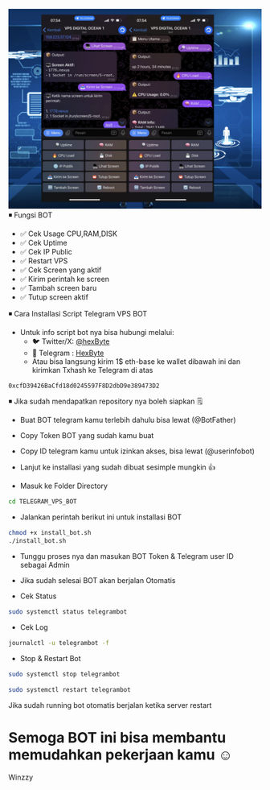 ![Alt Text](./assets/image.png)
◾ Fungsi BOT 
- ✅ Cek Usage CPU,RAM,DISK
- ✅ Cek Uptime
- ✅ Cek IP Public
- ✅ Restart VPS
- ✅ Cek Screen yang aktif
- ✅ Kirim perintah ke screen
- ✅ Tambah screen baru
- ✅ Tutup screen aktif

◾ Cara Installasi Script Telegram VPS BOT
* Untuk info script bot nya bisa hubungi melalui:
   * 🐦 Twitter/X: [@hexByte](https://x.com/fruitchest8474)
   * 📱 Telegram : [HexByte](https://t.me/topengdigital)
   * Atau bisa langsung kirim 1$ eth-base ke wallet dibawah ini dan kirimkan Txhash ke Telegram di atas 
```
0xcfD39426BaCfd18d0245597F8D2dbD9e389473D2
```

◾ Jika sudah mendapatkan repository nya boleh siapkan 🗒
  * Buat BOT telegram kamu terlebih dahulu bisa lewat (@BotFather)
  * Copy Token BOT yang sudah kamu buat
  * Copy ID telegram kamu untuk izinkan akses, bisa lewat (@userinfobot)
  * Lanjut ke installasi yang sudah dibuat sesimple mungkin 👍


 * Masuk ke Folder Directory
```bash
cd TELEGRAM_VPS_BOT
```
 * Jalankan perintah berikut ini untuk installasi BOT
```bash
chmod +x install_bot.sh
./install_bot.sh
```
 * Tunggu proses nya dan masukan BOT Token & Telegram user ID sebagai Admin
 * Jika sudah selesai BOT akan berjalan Otomatis

 * Cek Status
```bash
sudo systemctl status telegrambot
```
 * Cek Log
 ```bash
journalctl -u telegrambot -f
```
* Stop & Restart Bot
```bash
sudo systemctl stop telegrambot
```
```bash
sudo systemctl restart telegrambot
```
Jika sudah running bot otomatis berjalan ketika server restart
# Semoga BOT ini bisa membantu memudahkan pekerjaan kamu ☺️
Winzzy
